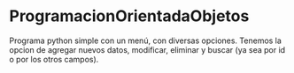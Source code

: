 # ProgramacionOrientadaObjetos
Programa python simple con un menú, con diversas opciones. Tenemos la opcion de agregar nuevos datos, modificar, eliminar y buscar (ya sea por id o por los otros campos).

